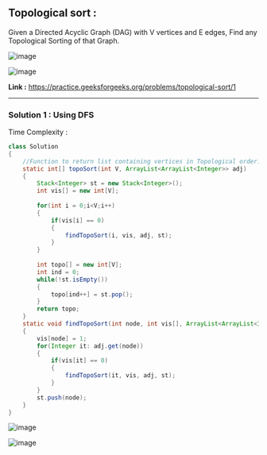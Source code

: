 ## Topological sort :
Given a Directed Acyclic Graph (DAG) with V vertices and E edges, Find any Topological Sorting of that Graph.

![image](https://user-images.githubusercontent.com/23376002/162121328-87af8297-4320-4c55-a78a-fd6291e75dd8.png)

![image](https://user-images.githubusercontent.com/23376002/162121426-784cb516-7c50-4c9d-8359-d550fa2f9a2f.png)


**Link :** https://practice.geeksforgeeks.org/problems/topological-sort/1


-----------------------------------------------------------------------------------------------------------------------------------------------


### Solution 1 : Using DFS

Time Complexity :


```java
class Solution
{
    //Function to return list containing vertices in Topological order. 
    static int[] topoSort(int V, ArrayList<ArrayList<Integer>> adj) 
    {
        Stack<Integer> st = new Stack<Integer>(); 
        int vis[] = new int[V]; 
        
        for(int i = 0;i<V;i++) 
        {
            if(vis[i] == 0) 
            {
                findTopoSort(i, vis, adj, st);
            }
        }
        
        int topo[] = new int[V];
        int ind = 0; 
        while(!st.isEmpty()) 
        {
            topo[ind++] = st.pop();
        }
        return topo; 
    }
    static void findTopoSort(int node, int vis[], ArrayList<ArrayList<Integer>> adj, Stack<Integer> st) 
    {
        vis[node] = 1; 
        for(Integer it: adj.get(node)) 
        {
            if(vis[it] == 0) 
            {
                findTopoSort(it, vis, adj, st); 
            } 
        }
        st.push(node); 
    }
}

```

![image](https://user-images.githubusercontent.com/23376002/164967808-75255467-4ea0-4607-95d6-1b5aab555f2e.png)

![image](https://user-images.githubusercontent.com/23376002/164967825-abbdfb49-ed63-44e5-a882-b1b6c243c03e.png)




